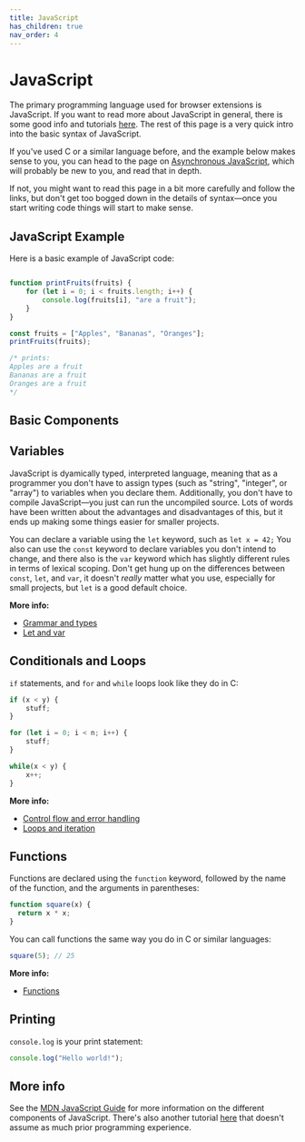 ```yaml
---
title: JavaScript
has_children: true
nav_order: 4
---
```


# JavaScript

The primary programming language used for browser extensions is JavaScript. If you want to read more about JavaScript in general, there is some good info and tutorials [here](https://developer.mozilla.org/en-US/docs/Web/JavaScript). The rest of this page is a very quick intro into the basic syntax of JavaScript.

If you've used C or a similar language before, and the example below makes sense to you, you can head to the page on [Asynchronous JavaScript](async-js.md), which will probably be new to you, and read that in depth.

If not, you might want to read this page in a bit more carefully and follow the links, but don't get too bogged down in the details of syntax—once you start writing code things will start to make sense.

## JavaScript Example

Here is a basic example of JavaScript code:

```js

function printFruits(fruits) {
	for (let i = 0; i < fruits.length; i++) {
		console.log(fruits[i], "are a fruit");
	}
}

const fruits = ["Apples", "Bananas", "Oranges"];
printFruits(fruits);

/* prints:
Apples are a fruit
Bananas are a fruit
Oranges are a fruit
*/
```


## Basic Components

## Variables

JavaScript is dyamically typed, interpreted language, meaning that as a programmer you don't have to assign types (such as "string", "integer", or "array") to variables when you declare them. Additionally, you don't have to compile JavaScript—you just can run the uncompiled source. Lots of words have been written about the advantages and disadvantages of this, but it ends up making some things easier for smaller projects.

You can declare a variable using the `let` keyword, such as `let x = 42;` You also can use the `const` keyword to declare variables you don't intend to change, and there also is the `var` keyword which has slightly different rules in terms of lexical scoping. Don't get hung up on the differences between `const`, `let`, and `var`, it doesn't *really* matter what you use, especially for small projects, but `let` is a good default choice.

**More info:**
- [Grammar and types](https://developer.mozilla.org/en-US/docs/Web/JavaScript/Guide/Grammar_and_types)
- [Let and var](https://developer.mozilla.org/en-US/docs/Web/JavaScript/Reference/statements/let)

## Conditionals and Loops

`if` statements, and `for` and `while` loops look like they do in C:

```js
if (x < y) {
	stuff;
}

for (let i = 0; i < n; i++) {
	stuff;
}

while(x < y) {
	x++;
}
```

**More info:**
- [Control flow and error handling](https://developer.mozilla.org/en-US/docs/Web/JavaScript/Guide/Control_flow_and_error_handling)
- [Loops and iteration](https://developer.mozilla.org/en-US/docs/Web/JavaScript/Guide/Loops_and_iteration)

## Functions

Functions are declared using the `function` keyword, followed by the name of the function, and the arguments in parentheses:

```js
function square(x) {
  return x * x;
}
```

You can call functions the same way you do in C or similar languages:

```js
square(5); // 25
```

**More info:**
- [Functions](https://developer.mozilla.org/en-US/docs/Web/JavaScript/Guide/Functions)

## Printing

`console.log` is your print statement:

```js
console.log("Hello world!");
```

## More info

See the [MDN JavaScript Guide](https://developer.mozilla.org/en-US/docs/Web/JavaScript/Guide) for more information on the different components of JavaScript. There's also another tutorial [here](https://developer.mozilla.org/en-US/docs/Learn/JavaScript) that doesn't assume as much prior programming experience.
